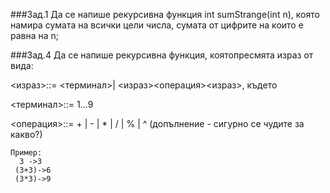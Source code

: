 ###Зад.1
Да се напише рекурсивна функция int sumStrange(int n), която намира сумата на всички цели числа, сумата от цифрите на които е равна на n;

###Зад.4
Да се напише рекурсивна функция, коятопресмята израз от вида:

<израз>::= <терминал>| <израз><операция><израз>, където

  <терминал>::= 1...9
  
  <операция>::= + | - | * | / | % | ^ (допълнение - сигурно се чудите за какво?)
```
Пример:
  3 ->3
 (3+3)->6
 (3*3)->9
```
